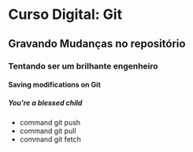 # Curso Digital: Git

## Gravando Mudanças no repositório 

### Tentando ser um brilhante engenheiro

#### Saving modifications on Git 

##### You're a blessed child

* command git push
* command git pull
* command git fetch
